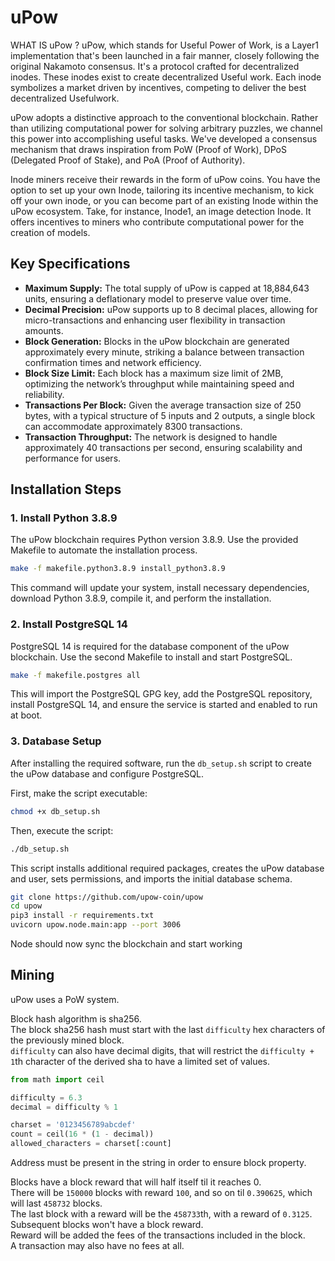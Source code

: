 # uPow

WHAT IS uPow ?
uPow, which stands for Useful Power of Work, is a Layer1 implementation that's been launched in a fair manner, closely following the original Nakamoto consensus. It's a protocol crafted for decentralized inodes. These inodes exist to create decentralized Useful work. Each inode symbolizes a market driven by incentives, competing to deliver the best decentralized Usefulwork.

uPow adopts a distinctive approach to the conventional blockchain. Rather than utilizing computational power for solving arbitrary puzzles, we channel this power into accomplishing useful tasks. We've developed a consensus mechanism that draws inspiration from PoW (Proof of Work), DPoS (Delegated Proof of Stake), and PoA (Proof of Authority).

Inode miners receive their rewards in the form of uPow coins. You have the option to set up your own Inode, tailoring its incentive mechanism, to kick off your own inode, or you can become part of an existing Inode within the uPow ecosystem. Take, for instance, Inode1, an image detection Inode. It offers incentives to miners who contribute computational power for the creation of models.

## Key Specifications

- **Maximum Supply:** The total supply of uPow is capped at 18,884,643 units, ensuring a deflationary model to preserve value over time.
- **Decimal Precision:** uPow supports up to 8 decimal places, allowing for micro-transactions and enhancing user flexibility in transaction amounts.
- **Block Generation:** Blocks in the uPow blockchain are generated approximately every minute, striking a balance between transaction confirmation times and network efficiency.
- **Block Size Limit:** Each block has a maximum size limit of 2MB, optimizing the network’s throughput while maintaining speed and reliability.
- **Transactions Per Block:** Given the average transaction size of 250 bytes, with a typical structure of 5 inputs and 2 outputs, a single block can accommodate approximately 8300 transactions.
- **Transaction Throughput:** The network is designed to handle approximately 40 transactions per second, ensuring scalability and performance for users.

## Installation Steps

### 1. Install Python 3.8.9

The uPow blockchain requires Python version 3.8.9. Use the provided Makefile to automate the installation process.

```bash
make -f makefile.python3.8.9 install_python3.8.9
```

This command will update your system, install necessary dependencies, download Python 3.8.9, compile it, and perform the installation.

### 2. Install PostgreSQL 14

PostgreSQL 14 is required for the database component of the uPow blockchain. Use the second Makefile to install and start PostgreSQL.

```bash
make -f makefile.postgres all
```

This will import the PostgreSQL GPG key, add the PostgreSQL repository, install PostgreSQL 14, and ensure the service is started and enabled to run at boot.

### 3. Database Setup

After installing the required software, run the `db_setup.sh` script to create the uPow database and configure PostgreSQL.

First, make the script executable:

```bash
chmod +x db_setup.sh
```

Then, execute the script:

```bash
./db_setup.sh
```

This script installs additional required packages, creates the uPow database and user, sets permissions, and imports the initial database schema.

```bash
git clone https://github.com/upow-coin/upow
cd upow
pip3 install -r requirements.txt
uvicorn upow.node.main:app --port 3006
```

Node should now sync the blockchain and start working

## Mining

uPow uses a PoW system.

Block hash algorithm is sha256.  
The block sha256 hash must start with the last `difficulty` hex characters of the previously mined block.  
`difficulty` can also have decimal digits, that will restrict the `difficulty + 1`th character of the derived sha to have a limited set of values.

```python
from math import ceil

difficulty = 6.3
decimal = difficulty % 1

charset = '0123456789abcdef'
count = ceil(16 * (1 - decimal))
allowed_characters = charset[:count]
```

Address must be present in the string in order to ensure block property.

Blocks have a block reward that will half itself til it reaches 0.  
There will be `150000` blocks with reward `100`, and so on til `0.390625`, which will last `458732` blocks.  
The last block with a reward will be the `458733`th, with a reward of `0.3125`.  
Subsequent blocks won't have a block reward.  
Reward will be added the fees of the transactions included in the block.  
A transaction may also have no fees at all.
